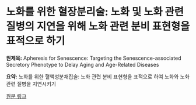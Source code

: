 # 노화를 위한 혈장분리술: 노화 및 노화 관련 질병의 지연을 위해 노화 관련 분비 표현형을 표적으로 하기

**원제목:** Apheresis for Senescence: Targeting the Senescence-associated Secretory Phenotype to Delay Aging and Age-Related Diseases

**요약:** 노화를 위한 혈액성분채집술: 노화 관련 분비 표현형을 표적으로 하여 노화와 노화 관련 질병을 지연시키기

[원문 링크](https://scholar.google.com/scholar_url?url=https://www.sciencedirect.com/science/article/pii/S1568163725001783&hl=ko&sa=X&d=1350979818915914297&ei=6ip1aP7yGqfP6rQPzZnHyQg&scisig=AAZF9b9rZ6X8QhcW0NrpWGQ9NC7o&oi=scholaralrt&hist=BNQUaiIAAAAJ:4194664020395684445:AAZF9b_TzIPymSVgtfY0-wQeg1SL&html=&pos=2&folt=kw-top)
